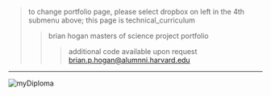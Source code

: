 >to change portfolio page, please select dropbox on left in the 4th submenu above; this page is technical_curriculum
>> brian hogan masters of science project portfolio
>>> additional code available upon request brian.p.hogan@alumnni.harvard.edu
-----------
![myDiploma](https://user-images.githubusercontent.com/59778456/193809493-8ac709d1-9db2-42dd-9a4b-3eec03a80a5d.JPG)

